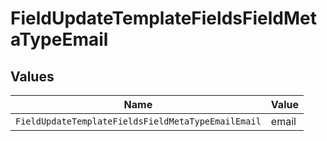 # FieldUpdateTemplateFieldsFieldMetaTypeEmail


## Values

| Name                                               | Value                                              |
| -------------------------------------------------- | -------------------------------------------------- |
| `FieldUpdateTemplateFieldsFieldMetaTypeEmailEmail` | email                                              |